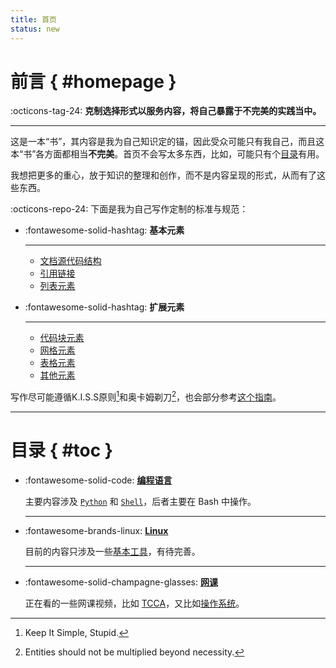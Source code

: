 ```yaml
---
title: 首页
status: new
---
```


前言 { #homepage }
==================


:octicons-tag-24: **克制选择形式以服务内容，将自己暴露于不完美的实践当中。**

***

这是一本“书”，其内容是我为自己知识定的锚，因此受众可能只有我自己，而且这本“书”各方面都相当**不完美**。首页不会写太多东西，比如，可能只有个[目录][toc]有用。

  [toc]: #toc

我想把更多的重心，放于知识的整理和创作，而不是内容呈现的形式，从而有了这些东西。

:octicons-repo-24: 下面是我为自己写作定制的标准与规范：

<div class="grid cards" markdown>

-   :fontawesome-solid-hashtag: **基本元素**

    ***
    
    -   [文档源代码结构][skeleton]
    -   [引用链接][link]
    -   [列表元素][list]
    
      [skeleton]: indexpage/skeleton.md
      [link]: indexpage/link.md
      [list]: indexpage/list.md
    
-   :fontawesome-solid-hashtag: **扩展元素**

    ***
    
    -   [代码块元素][code-block]
    -   [网格元素][grid]
    -   [表格元素][table]
    -   [其他元素][others]
    
      [code-block]: indexpage/code-block.md
      [grid]: indexpage/grid.md
      [table]: indexpage/table.md
      [others]: indexpage/others.md

</div>

写作尽可能遵循K.I.S.S原则[^1]和奥卡姆剃刀[^2]，也会部分参考[这个指南][guid]。

[^1]: Keep It Simple, Stupid.
[^2]: Entities should not be multiplied beyond necessity.

  [guid]: https://github.com/sparanoid/chinese-copywriting-guidelines "中文文案排版指北"

***

目录 { #toc }
=============

-   :fontawesome-solid-code: [**编程语言**][script]

    主要内容涉及 [`Python`][py] 和 [`Shell`][sh]，后者主要在 Bash 中操作。

      [script]: script/index.md
      [py]: script/python/index.md
      [sh]: script/shell/index.md

    ***

-   :fontawesome-brands-linux: [**Linux**][linux]

    目前的内容只涉及一些[基本工具][base]，有待完善。

      [linux]: linux/index.md
      [base]: linux/base/index.md

    ***

-   :fontawesome-solid-champagne-glasses: [**网课**][class]

    正在看的一些网课视频，比如 [TCCA][tcca]，又比如[操作系统][os]。

      [class]: online-class/index.md
      [tcca]: online-class/TCCA/index.md
      [os]: online-class/OS/index.md

